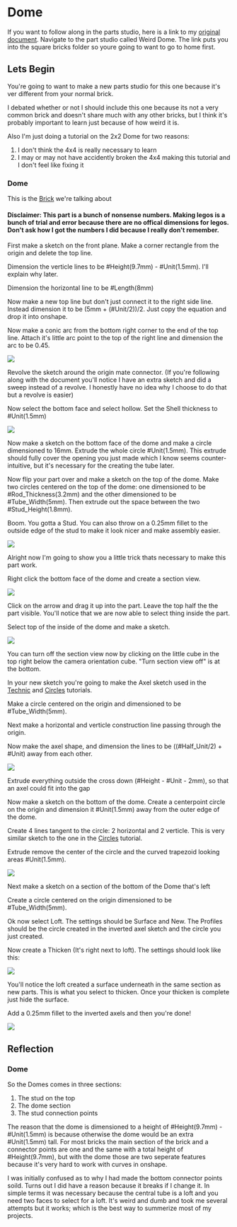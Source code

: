 # Dome 

If you want to follow along in the parts studio, here is a link to my [original document](https://cvilleschools.onshape.com/documents/18c55e9aeb64057e8e0fbb6a/w/5c06b8e3c4dcf6e948152fa4/e/18df3578f02c775cfcadaef9?configuration=List_8xTqWDMkkCG2Mw%3D_2x2%3BList_ArQ6GsCPNSkQoQ%3DDefault%3BList_Izy0ldJ6UfParG%3DDefault%3BList_tmPjPdZ9wrB2lD%3DDefault&renderMode=0&uiState=6290d24be366b652b2773d0f). Navigate to the part studio called Weird Dome. The link puts you into the square bricks folder so youre going to want to go to home first. 

## Lets Begin 

You're going to want to make a new parts studio for this one because it's ver different from your normal brick. 

I debated whether or not I should include this one because its not a very common brick and doesn't share much with any other bricks, but I think it's probably important to learn just because of how weird it is. 

Also I'm just doing a tutorial on the 2x2 Dome for two reasons: 
1. I don't think the 4x4 is really necessary to learn 
2. I may or may not have accidently broken the 4x4 making this tutorial and I don't feel like fixing it

### Dome 

This is the [Brick](https://www.bricklink.com/v2/catalog/catalogitem.page?P=553b#T=C) we're talking about

#### Disclaimer: This part is a bunch of nonsense numbers. Making legos is a bunch of trial and error because there are no offical dimensions for legos. Don't ask how I got the numbers I did because I really don't remember. 

First make a sketch on the front plane. Make a corner rectangle from the origin and delete the top line. 

Dimension the verticle lines to be #Height(9.7mm) - #Unit(1.5mm). I'll explain why later. 

Dimension the horizontal line to be #Length(8mm)

Now make a new top line but don't just connect it to the right side line. Instead dimension it to be (5mm + (#Unit/2))/2. Just copy the equation and drop it into onshape. 

Now make a conic arc from the bottom right corner to the end of the top line. Attach it's little arc point to the top of the right line and dimension the arc to be 0.45.

<img src="Photos/Dome(1).PNG">

Revolve the sketch around the origin mate connector. (If you're following along with the document you'll notice I have an extra sketch and did a sweep instead of a revolve. I honestly have no idea why I choose to do that but a revolve is easier) 

Now select the bottom face and select hollow. Set the Shell thickness to #Unit(1.5mm) 

<img src="Photos/Dome(2).PNG">

Now make a sketch on the bottom face of the dome and make a circle dimensioned to 16mm. Extrude the whole circle #Unit(1.5mm). This extrude should fully cover the opening you just made which I know seems counter-intuitive, but it's necessary for the creating the tube later. 

Now flip your part over and make a sketch on the top of the dome. Make two circles centered on the top of the dome: one dimensioned to be #Rod_Thickness(3.2mm) and the other dimensioned to be #Tube_Width(5mm). Then extrude out the space between the two #Stud_Height(1.8mm). 

Boom. You gotta a Stud. You can also throw on a 0.25mm fillet to the outside edge of the stud to make it look nicer and make assembly easier. 

<img src="Photos/Dome(3).PNG">

Alright now I'm going to show you a little trick thats necessary to make this part work. 

Right click the bottom face of the dome and create a section view.

<img src="Photos/Dome(4).PNG">

Click on the arrow and drag it up into the part. Leave the top half the the part visible. You'll notice that we are now able to select thing inside the part. 

Select top of the inside of the dome and make a sketch. 

<img src="Photos/Dome(5).PNG">

You can turn off the section view now by clicking on the little cube in the top right below the camera orientation cube. "Turn section view off" is at the bottom. 

In your new sketch you're going to make the Axel sketch used in the [Technic](Technic.md) and [Circles](Circles.md) tutorials. 

Make a circle centered on the origin and dimensioned to be #Tube_Width(5mm). 

Next make a horizontal and verticle construction line passing through the origin. 

Now make the axel shape, and dimension the lines to be ((#Half_Unit/2) + #Unit) away from each other. 

<img src="Photos/Dome(7).PNG">

Extrude everything outside the cross down (#Height - #Unit - 2mm), so that an axel  could fit into the gap 

Now make a sketch on the bottom of the dome. Create a centerpoint circle on the origin and dimension it #Unit(1.5mm) away from the outer edge of the dome. 

Create 4 lines tangent to the circle: 2 horizontal and 2 verticle. This is very similar sketch to the one in the [Circles](Circles.md) tutorial. 

Extrude remove the center of the circle and the curved trapezoid looking areas #Unit(1.5mm). 

<img src="Photos/Dome(8).PNG">

Next make a sketch on a section of the bottom of the Dome that's left

Create a circle centered on the origin dimensioned to be #Tube_Width(5mm). 

Ok now select Loft. The settings should be Surface and New. The Profiles should be the circle created in the inverted axel sketch and the circle you just created. 

Now create a Thicken (It's right next to loft). The settings should look like this: 

<img src="Photos/Dome(9).PNG">

You'll notice the loft created a surface underneath in the same section as new parts. This is what you select to thicken. Once your thicken is complete just hide the surface. 

Add a 0.25mm fillet to the inverted axels and then you're done! 

<img src="Photos/Dome(10).PNG">

## Reflection 

### Dome 

So the Domes comes in three sections: 

1. The stud on the top
2. The dome section 
3. The stud connection points 

The reason that the dome is dimensioned to a height of #Height(9.7mm) - #Unit(1.5mm) is because otherwise the dome would be an extra #Unit(1.5mm) tall. For most bricks the main section of the brick and a connector points are one and the same with a total height of #Height(9.7mm), but with the dome those are two seperate features because it's very hard to work with curves in onshape. 

I was initially confused as to why I had made the bottom connector points soild. Turns out I did have a reason because it breaks if I change it. In simple terms it was necessary because the central tube is a loft and you need two faces to select for a loft. It's weird and dumb and took me several attempts but it works; which is the best way to summerize most of my projects. 

